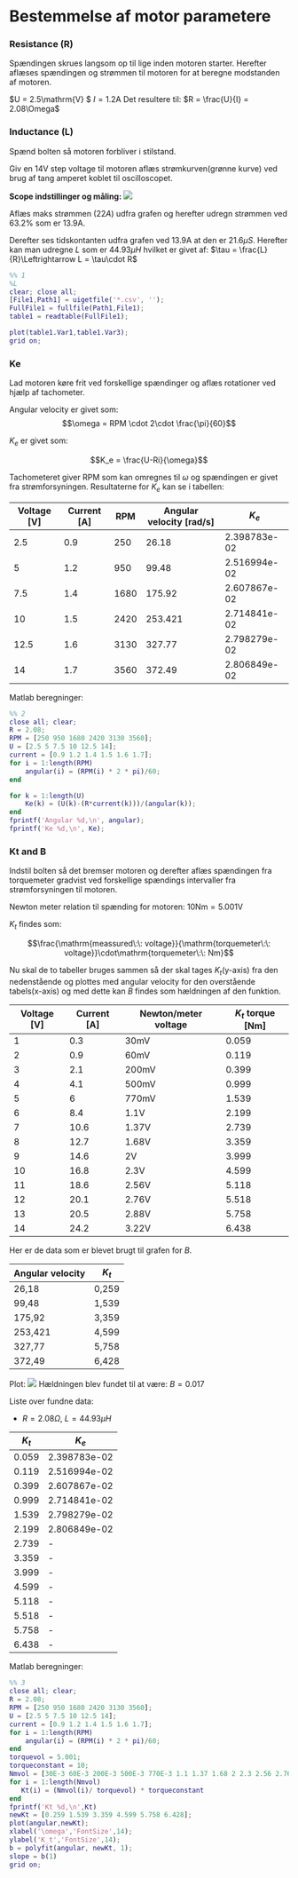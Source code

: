 # Bestemmelse af motor parametere

### Resistance (R)

Spændingen skrues langsom op til lige inden motoren starter.
Herefter aflæses spændingen og strømmen til motoren for at beregne modstanden af motoren.

$U = 2.5\mathrm{V} $
$I = 1.2\mathrm{A}$
Det resultere til:
$R = \frac{U}{I} = 2.08\Omega$

### Inductance (L)

Spænd bolten så motoren forbliver i stilstand.

Giv en $14\mathrm{V}$ step voltage til motoren aflæs strømkurven(grønne kurve) ved brug af tang amperet koblet til oscilloscopet.

**Scope indstillinger og måling:**
![](induction_time_constant.png)

Aflæs maks strømmen ($22A$) udfra grafen og herefter udregn strømmen ved $63.2\mathrm{\%}$ som er $13.9\mathrm{A}$.

Derefter ses tidskontanten udfra grafen ved $13.9\mathrm{A}$ at den er $21.6\mu S$.
Herefter kan man udregne $L$ som er $44.93\mu H$ hvilket er givet af: $\tau = \frac{L}{R}\Leftrightarrow L = \tau\cdot R$ 


```Matlab
%% 1
%L
clear; close all;
[File1,Path1] = uigetfile('*.csv', '');
FullFile1 = fullfile(Path1,File1);
table1 = readtable(FullFile1);

plot(table1.Var1,table1.Var3);
grid on;
```
### Ke

Lad motoren køre frit ved forskellige spændinger og aflæs rotationer ved hjælp af tachometer.

Angular velocity er givet som:
$$\omega = RPM \cdot 2\cdot \frac{\pi}{60}$$

$K_e$ er givet som:

$$K_e = \frac{U-Ri}{\omega}$$

Tachometeret giver RPM som kan omregnes til $\omega$ og spændingen er givet fra strømforsyningen.
Resultaterne for $K_e$ kan se i tabellen:


| Voltage [V]| Current [A] | RPM | Angular velocity [rad/s]|$K_e$|
|---------|---------|----------|-|-|
|2.5|0.9|250|26.18|2.398783e-02|
|5|1.2|950| 99.48|2.516994e-02|
|7.5|1.4|1680| 175.92|2.607867e-02|
|10|1.5|2420| 253.421|2.714841e-02|
|12.5|1.6|3130|327.77 |2.798279e-02|
|14|1.7|3560| 372.49 |2.806849e-02|

Matlab beregninger:
```Matlab
%% 2
close all; clear;
R = 2.08;
RPM = [250 950 1680 2420 3130 3560];
U = [2.5 5 7.5 10 12.5 14];
current = [0.9 1.2 1.4 1.5 1.6 1.7];
for i = 1:length(RPM)
    angular(i) = (RPM(i) * 2 * pi)/60;
end

for k = 1:length(U)
    Ke(k) = (U(k)-(R*current(k)))/(angular(k));
end
fprintf('Angular %d,\n', angular);
fprintf('Ke %d,\n', Ke);
```

### Kt and B

Indstil bolten så det bremser motoren og derefter aflæs spændingen fra torquemeter gradvist ved forskellige spændings intervaller fra strømforsyningen til motoren.

Newton meter relation til spænding for motoren: $10\mathrm{Nm} = 5.001\mathrm{V}$

$K_t$ findes som:

$$\frac{\mathrm{meassured\:\: voltage}}{\mathrm{torquemeter\:\: voltage}}\cdot\mathrm{torquemeter\:\: Nm}$$

Nu skal de to tabeller bruges sammen så der skal tages $K_t$(y-axis) fra den nedenstående og plottes med angular velocity for den overstående tabels(x-axis) og med dette kan $B$ findes som hældningen af den funktion.

| Voltage [V] | Current [A] | Newton/meter voltage |$K_t$ torque [Nm]|
|---------|---------|----------------------|-|
|1|0.3|30mV|0.059|
|2|0.9|60mV|0.119|
|3|2.1|200mV|0.399|
|4|4.1|500mV|0.999|
|5|6|770mV|1.539|
|6|8.4|1.1V|2.199|
|7|10.6|1.37V|2.739|
|8|12.7|1.68V|3.359|
|9|14.6|2V|3.999|
|10|16.8|2.3V|4.599|
|11|18.6|2.56V|5.118|
|12|20.1|2.76V|5.518|
|13|20.5|2.88V|5.758|
|14|24.2|3.22V|6.438|


Her er de data som er blevet brugt til grafen for $B$.

|Angular velocity|$K_t$|
|-|-|
|26,18	|0,259|
|99,48	|1,539|
|175,92|	3,359|
|253,421|	4,599|
|327,77|	5,758|
|372,49|	6,428|

Plot:
![](b_plot.png)
Hældningen blev fundet til at være: $B = 0.017$

Liste over fundne data:

* $R=2.08\Omega$, $L=44.93\mu H$
  
|$K_t$|$K_e$|
|-|-|
|0.059|2.398783e-02|
|0.119|2.516994e-02|
|0.399|2.607867e-02|
|0.999|2.714841e-02|
|1.539|2.798279e-02|
|2.199|2.806849e-02|
|2.739|-|
|3.359|-|
|3.999|-|
|4.599|-|
|5.118|-|
|5.518|-|
|5.758|-|
|6.438|-|

Matlab beregninger:
```Matlab
%% 3
close all; clear;
R = 2.08;
RPM = [250 950 1680 2420 3130 3560];
U = [2.5 5 7.5 10 12.5 14];
current = [0.9 1.2 1.4 1.5 1.6 1.7];
for i = 1:length(RPM)
    angular(i) = (RPM(i) * 2 * pi)/60;
end
torquevol = 5.001;
torqueconstant = 10;
Nmvol = [30E-3 60E-3 200E-3 500E-3 770E-3 1.1 1.37 1.68 2 2.3 2.56 2.76 2.88 3.22];
for i = 1:length(Nmvol)
   Kt(i) = (Nmvol(i)/ torquevol) * torqueconstant
end
fprintf('Kt %d,\n',Kt)
newKt = [0.259 1.539 3.359 4.599 5.758 6.428];
plot(angular,newKt);
xlabel('\omega','FontSize',14);
ylabel('K_t','FontSize',14);
b = polyfit(angular, newKt, 1);
slope = b(1)
grid on;
```